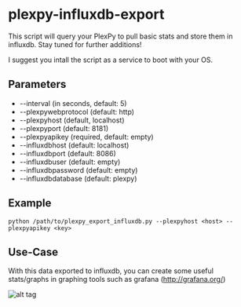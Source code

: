 # plexpy-influxdb-export

This script will query your PlexPy to pull basic stats and store them in influxdb. Stay tuned for further additions!

I suggest you intall the script as a service to boot with your OS.

## Parameters
  * --interval (in seconds, default: 5)
  * --plexpywebprotocol (default: http)
  * --plexpyhost (default, localhost)
  * --plexpyport (default: 8181)
  * --plexpyapikey (required, default: empty)
  * --influxdbhost (default: localhost)
  * --influxdbport (default: 8086)
  * --influxdbuser (default: empty)
  * --influxdbpassword (default: empty)
  * --influxdbdatabase (default: plexpy)

## Example

  ```
  python /path/to/plexpy_export_influxdb.py --plexpyhost <host> --plexpyapikey <key>
  ```
  
## Use-Case
  With this data exported to influxdb, you can create some useful stats/graphs in graphing tools such as grafana (http://grafana.org/)
  
  ![alt tag](https://cloud.githubusercontent.com/assets/4528753/17122931/7176e2aa-52a5-11e6-8ff1-89ab6a8e7f82.png)
  
  
